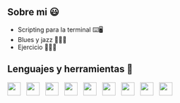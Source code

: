 ## Sobre mi 😃

- Scripting para la terminal ⌨️🖥️
- Blues y jazz 🎵🎸🎷
- Ejercicio 🏋🏼‍♂️

## Lenguajes y herramientas 🧰

<img align="left" style="padding-right:10px" width="30px" src="https://devicon-website.vercel.app/api/java/original.svg"></img>
<img align="left" style="padding-right:10px" width="30px" src="https://devicon-website.vercel.app/api/go/original-wordmark.svg"></img>
<img align="left" style="padding-right:10px" width="30px" src="https://devicon-website.vercel.app/api/html5/original.svg"></img>
<img align="left" style="padding-right:10px" width="30px" src="https://devicon-website.vercel.app/api/css3/original.svg"></img>
<img align="left" style="padding-right:10px" width="30px" src="https://devicon-website.vercel.app/api/javascript/original.svg"></img>
<img align="left" style="padding-right:10px" width="30px" src="https://devicon-website.vercel.app/api/bash/original.svg"></img>
<img align="left" style="padding-right:10px" width="30px" src="https://devicon-website.vercel.app/api/mysql/original-wordmark.svg"></img>
<img align="left" style="padding-right:10px" width="30px" src="https://devicon-website.vercel.app/api/linux/original.svg"></img>
<img align="left" style="padding-right:10px" width="30px" src="https://devicon-website.vercel.app/api/docker/original-wordmark.svg"></img>


<!--
**GermanMorini/GermanMorini** is a ✨ _special_ ✨ repository because its `README.md` (this file) appears on your GitHub profile.

Here are some ideas to get you started:

- 🔭 I’m currently working on ...
- 🌱 I’m currently learning ...
- 👯 I’m looking to collaborate on ...
- 🤔 I’m looking for help with ...
- 💬 Ask me about ...
- 📫 How to reach me: ...
- 😄 Pronouns: ...
- ⚡ Fun fact: ...
-->
